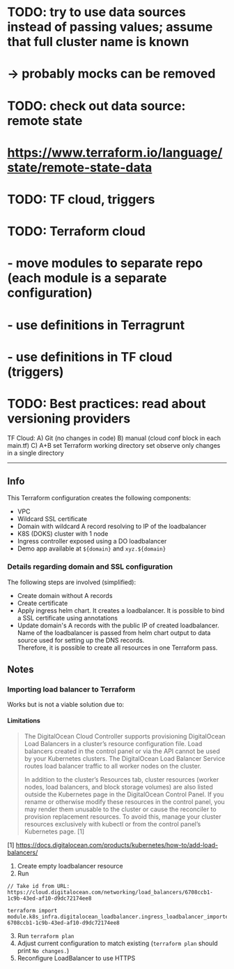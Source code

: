 # TODO: try to use data sources instead of passing values; assume that full cluster name is known
#  -> probably mocks can be removed

# TODO: check out data source: remote state
#  https://www.terraform.io/language/state/remote-state-data

# TODO: TF cloud, triggers

# TODO: Terraform cloud
#  - move modules to separate repo (each module is a separate configuration)
#  - use definitions in Terragrunt
#  - use definitions in TF cloud (triggers)

# TODO: Best practices: read about versioning providers

TF Cloud: A) Git (no changes in code) B) manual (cloud conf block in each main.tf) C) A+B
set Terraform working directory
set observe only changes in a single directory

---

## Info
This Terraform configuration creates the following components:
- VPC
- Wildcard SSL certificate
- Domain with wildcard A record resolving to IP of the loadbalancer
- K8S (DOKS) cluster with 1 node
- Ingress controller exposed using a DO loadbalancer
- Demo app available at `${domain}` and `xyz.${domain}`

### Details regarding domain and SSL configuration

The following steps are involved (simplified):
- Create domain without A records
- Create certificate
- Apply ingress helm chart. It creates a loadbalancer. It is possible to bind a SSL certificate using annotations
- Update domain's A records with the public IP of created loadbalancer.   
  Name of the loadbalancer is passed from helm chart output to data source used for setting up the DNS records.   
  Therefore, it is possible to create all resources in one Terraform pass.
  

## Notes

### Importing load balancer to Terraform
Works but is not a viable solution due to:

#### Limitations
>The DigitalOcean Cloud Controller supports provisioning DigitalOcean Load Balancers in a cluster’s resource configuration file.
Load balancers created in the control panel or via the API cannot be used by your Kubernetes clusters.
The DigitalOcean Load Balancer Service routes load balancer traffic to all worker nodes on the cluster.  
> 
>In addition to the cluster’s Resources tab, cluster resources (worker nodes, load balancers, and block storage volumes) are also listed outside the Kubernetes page in the DigitalOcean Control Panel.
If you rename or otherwise modify these resources in the control panel, you may render them unusable to the cluster or cause the reconciler to provision replacement resources. To avoid this, manage your cluster resources exclusively with kubectl or from the control panel’s Kubernetes page. [1]

[1] https://docs.digitalocean.com/products/kubernetes/how-to/add-load-balancers/

1. Create empty loadbalancer resource
2. Run  
```shell
// Take id from URL: https://cloud.digitalocean.com/networking/load_balancers/6708ccb1-1c9b-43ed-af10-d9dc72174ee8

terraform import module.k8s_infra.digitalocean_loadbalancer.ingress_loadbalancer_imported 6708ccb1-1c9b-43ed-af10-d9dc72174ee8
```
3. Run `terraform plan`
4. Adjust current configuration to match existing (`terraform plan` should print `No changes.`)
5. Reconfigure LoadBalancer to use HTTPS



